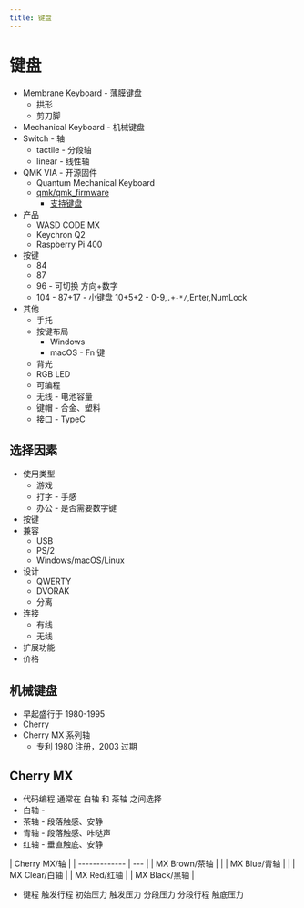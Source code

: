 ```yaml
---
title: 键盘
---
```


# 键盘

- Membrane Keyboard - 薄膜键盘
  - 拱形
  - 剪刀脚
- Mechanical Keyboard - 机械键盘
- Switch - 轴
  - tactile - 分段轴
  - linear - 线性轴
- QMK VIA - 开源固件
  - Quantum Mechanical Keyboard
  - [qmk/qmk_firmware](https://github.com/qmk/qmk_firmware)
    - [支持键盘](https://github.com/qmk/qmk_firmware/tree/master/keyboards#readme)
- 产品
  - WASD CODE MX
  - Keychron Q2
  - Raspberry Pi 400
- 按键
  - 84
  - 87
  - 96 - 可切换 方向+数字
  - 104 - 87+17 - 小键盘 10+5+2 - 0-9,`.+-*/`,Enter,NumLock
- 其他
  - 手托
  - 按键布局
    - Windows
    - macOS - Fn 键
  - 背光
  - RGB LED
  - 可编程
  - 无线 - 电池容量
  - 键帽 - 合金、塑料
  - 接口 - TypeC

## 选择因素

- 使用类型
  - 游戏
  - 打字 - 手感
  - 办公 - 是否需要数字键
- 按键
- 兼容
  - USB
  - PS/2
  - Windows/macOS/Linux
- 设计
  - QWERTY
  - DVORAK
  - 分离
- 连接
  - 有线
  - 无线
- 扩展功能
- 价格

## 机械键盘

- 早起盛行于 1980-1995
- Cherry
- Cherry MX 系列轴
  - 专利 1980 注册，2003 过期

## Cherry MX

- 代码编程 通常在 白轴 和 茶轴 之间选择
- 白轴 -
- 茶轴 - 段落触感、安静
- 青轴 - 段落触感、咔哒声
- 红轴 - 垂直触底、安静

| Cherry MX/轴  |
| ------------- | --- |
| MX Brown/茶轴 |     |
| MX Blue/青轴  |     |
| MX Clear/白轴 |
| MX Red/红轴   |
| MX Black/黑轴 |

- 键程 触发行程 初始压力 触发压力 分段压力 分段行程 触底压力
